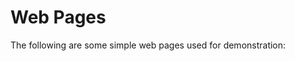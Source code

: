 # Web Pages

The following are some simple web pages used for demonstration:

````{tableofcontents}
````
